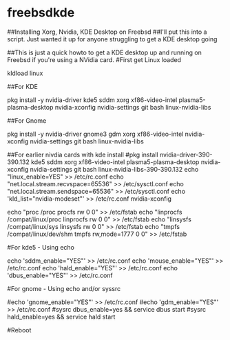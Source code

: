 # freebsdkde
##Installing Xorg, Nvidia, KDE Desktop on Freebsd
##I'll put this into a script. Just wanted it up for anyone struggling to get a KDE desktop going

##This is just a quick howto to get a KDE desktop up and running on Freebsd if you're using a NVidia card.
#First get Linux loaded 

kldload linux

##For KDE

pkg install -y nvidia-driver kde5 sddm xorg xf86-video-intel plasma5-plasma-desktop nvidia-xconfig nvidia-settings git bash linux-nvidia-libs

##For Gnome 

pkg install -y nvidia-driver gnome3 gdm xorg xf86-video-intel nvidia-xconfig nvidia-settings git bash linux-nvidia-libs

##For earlier nivdia cards with kde install 
#pkg install nvidia-driver-390-390.132 kde5 sddm xorg xf86-video-intel plasma5-plasma-desktop nvidia-xconfig nvidia-settings git bash linux-nvidia-libs-390-390.132
echo "linux_enable=YES" >> /etc/rc.conf
echo "net.local.stream.recvspace=65536" >> /etc/sysctl.conf
echo "net.local.stream.sendspace=65536" >> /etc/sysctl.conf
echo 'kld_list="nvidia-modeset"' >> /etc/rc.conf
nvidia-xconfig

echo "proc /proc procfs rw 0 0" >> /etc/fstab 
echo "linprocfs   /compat/linux/proc  linprocfs       rw      0       0" >> /etc/fstab
echo "linsysfs    /compat/linux/sys   linsysfs        rw      0       0" >> /etc/fstab
echo "tmpfs    /compat/linux/dev/shm  tmpfs   rw,mode=1777    0       0" >> /etc/fstab



#For kde5 - Using echo

echo 'sddm_enable="YES"' >> /etc/rc.conf
echo 'mouse_enable="YES"' >> /etc/rc.conf
echo 'hald_enable="YES"' >> /etc/rc.conf
echo 'dbus_enable="YES"' >> /etc/rc.conf

#For gnome - Using echo and/or syssrc

#echo 'gnome_enable="YES"' >> /etc/rc.conf
#echo 'gdm_enable="YES"' >> /etc/rc.conf
#sysrc dbus_enable=yes && service dbus start
#sysrc hald_enable=yes && service hald start

#Reboot
